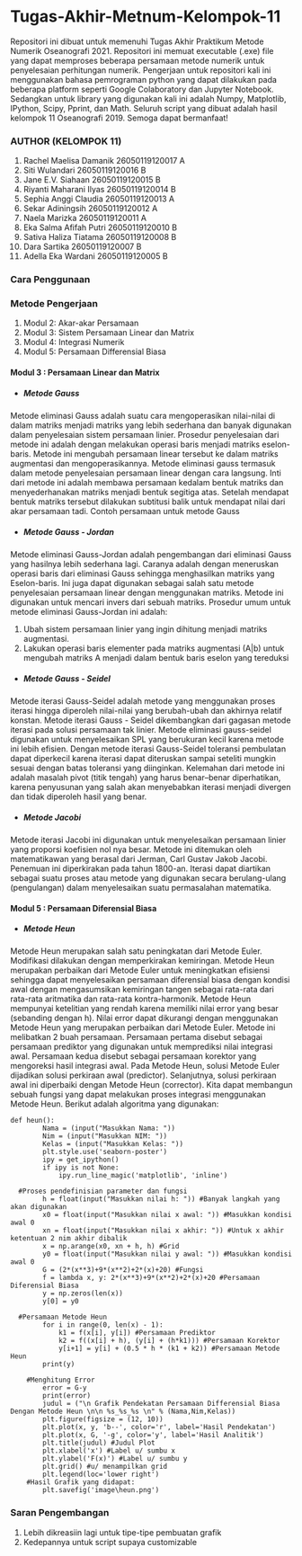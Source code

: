 # Tugas-Akhir-Metnum-Kelompok-11
Repositori ini dibuat untuk memenuhi Tugas Akhir Praktikum Metode Numerik Oseanografi 2021. Repositori ini memuat executable (.exe) file yang dapat memproses beberapa persamaan metode numerik untuk penyelesaian perhitungan numerik. Pengerjaan untuk repositori kali ini menggunakan bahasa pemrograman python yang dapat dilakukan pada beberapa platform seperti Google Colaboratory dan Jupyter Notebook. Sedangkan untuk library yang digunakan kali ini adalah Numpy, Matplotlib, IPython, Scipy, Pprint, dan Math. Seluruh script yang dibuat adalah hasil kelompok 11 Oseanografi 2019. Semoga dapat bermanfaat!

### AUTHOR (KELOMPOK 11)
1. Rachel Maelisa Damanik 26050119120017 A
2. Siti Wulandari 26050119120016 B
3. Jane E.V. Siahaan 26050119120015 B
4. Riyanti Maharani Ilyas 26050119120014 B
5. Sephia Anggi Claudia 26050119120013 A
6. Sekar Adiningsih 26050119120012 A
7. Naela Marizka 26050119120011 A
8. Eka Salma Afifah Putri 26050119120010 B
9. Sativa Haliza Tiatama 26050119120008 B
10. Dara Sartika 26050119120007 B
11. Adella Eka Wardani 26050119120005 B

### Cara Penggunaan

### Metode Pengerjaan
1. Modul 2: Akar-akar Persamaan
2. Modul 3: Sistem Persamaan Linear dan Matrix
3. Modul 4: Integrasi Numerik
4. Modul 5: Persamaan Differensial Biasa

#### Modul 3 : Persamaan Linear dan Matrix
* ##### Metode Gauss
Metode eliminasi Gauss adalah suatu cara mengoperasikan nilai-nilai di dalam matriks menjadi matriks yang lebih sederhana dan banyak digunakan dalam penyelesaian sistem persamaan linier. Prosedur penyelesaian dari metode ini adalah dengan melakukan operasi baris menjadi matriks eselon-baris. Metode ini mengubah persamaan linear tersebut ke dalam matriks augmentasi dan mengoperasikannya. Metode eliminasi gauss termasuk dalam metode penyelesaian persamaan linear dengan cara langsung. Inti dari metode ini adalah membawa persamaan kedalam bentuk matriks dan menyederhanakan matriks menjadi bentuk segitiga atas. Setelah mendapat bentuk matriks tersebut dilakukan subtitusi balik untuk mendapat nilai dari akar persamaan tadi. 
Contoh persamaan untuk metode Gauss


* ##### Metode Gauss - Jordan
Metode eliminasi Gauss-Jordan adalah pengembangan dari eliminasi Gauss yang hasilnya lebih sederhana lagi. Caranya adalah dengan meneruskan operasi baris dari eliminasi Gauss sehingga menghasilkan matriks yang Eselon-baris. Ini juga dapat digunakan sebagai salah satu metode penyelesaian persamaan linear dengan menggunakan matriks. Metode ini digunakan untuk mencari invers dari sebuah matriks. Prosedur umum untuk metode eliminasi Gauss-Jordan ini adalah:
1. Ubah sistem persamaan linier yang ingin dihitung menjadi matriks augmentasi.
2. Lakukan operasi baris elementer pada matriks augmentasi (A|b) untuk mengubah matriks A menjadi dalam bentuk baris eselon yang tereduksi

* ##### Metode Gauss - Seidel
Metode iterasi Gauss-Seidel adalah metode yang menggunakan proses iterasi hingga diperoleh nilai-nilai yang berubah-ubah dan akhirnya relatif konstan. Metode iterasi Gauss - Seidel dikembangkan dari gagasan metode iterasi pada solusi persamaan tak linier. Metode eliminasi gauss-seidel digunakan untuk menyelesaikan SPL yang berukuran kecil karena metode ini lebih efisien. Dengan metode iterasi Gauss-Seidel toleransi pembulatan dapat diperkecil karena iterasi dapat diteruskan sampai seteliti mungkin sesuai dengan batas toleransi yang diinginkan. Kelemahan dari metode ini adalah masalah pivot (titik tengah) yang harus benar–benar diperhatikan, karena penyusunan yang salah akan menyebabkan iterasi menjadi divergen dan tidak diperoleh hasil yang benar.

* ##### Metode Jacobi
Metode iterasi Jacobi ini digunakan untuk menyelesaikan persamaan linier yang proporsi koefisien nol nya besar. Metode ini ditemukan oleh matematikawan yang berasal dari Jerman, Carl Gustav Jakob Jacobi. Penemuan ini diperkirakan pada tahun 1800-an. Iterasi dapat diartikan sebagai suatu proses atau metode yang digunakan secara berulang-ulang (pengulangan) dalam menyelesaikan suatu permasalahan matematika. 

#### Modul 5 : Persamaan Diferensial Biasa
* ##### Metode Heun
Metode Heun merupakan salah satu peningkatan dari Metode Euler. Modifikasi dilakukan dengan memperkirakan kemiringan. Metode Heun merupakan perbaikan dari Metode Euler untuk meningkatkan efisiensi sehingga dapat menyelesaikan persamaan diferensial biasa dengan kondisi awal dengan mengasumsikan kemiringan tangen sebagai rata-rata dari rata-rata aritmatika dan rata-rata kontra-harmonik. Metode Heun mempunyai ketelitian yang rendah karena memiliki nilai error yang besar (sebanding dengan h). Nilai error dapat dikurangi dengan menggunakan Metode Heun yang merupakan perbaikan dari Metode Euler. Metode ini melibatkan 2 buah persamaan. Persamaan pertama disebut sebagai persamaan prediktor yang digunakan untuk memprediksi nilai integrasi awal. Persamaan kedua disebut sebagai persamaan korektor yang mengoreksi hasil integrasi awal. Pada Metode Heun, solusi Metode Euler dijadikan solusi perkiraan awal (predictor). Selanjutnya, solusi perkiraan awal ini diperbaiki dengan Metode Heun (corrector).
Kita dapat membangun sebuah fungsi yang dapat melakukan proses integrasi menggunakan Metode Heun. Berikut adalah algoritma yang digunakan:
```
def heun():
        Nama = (input("Masukkan Nama: "))
        Nim = (input("Masukkan NIM: "))
        Kelas = (input("Masukkan Kelas: "))
        plt.style.use('seaborn-poster')
        ipy = get_ipython()
        if ipy is not None:
            ipy.run_line_magic('matplotlib', 'inline')
            
  #Proses pendefinisian parameter dan fungsi
        h = float(input("Masukkan nilai h: ")) #Banyak langkah yang akan digunakan 
        x0 = float(input("Masukkan nilai x awal: ")) #Masukkan kondisi awal 0
        xn = float(input("Masukkan nilai x akhir: ")) #Untuk x akhir ketentuan 2 nim akhir dibalik 
        x = np.arange(x0, xn + h, h) #Grid
        y0 = float(input("Masukkan nilai y awal: ")) #Masukkan kondisi awal 0
        G = (2*(x**3)+9*(x**2)+2*(x)+20) #Fungsi
        f = lambda x, y: 2*(x**3)+9*(x**2)+2*(x)+20 #Persamaan Diferensial Biasa
        y = np.zeros(len(x))
        y[0] = y0

  #Persamaan Metode Heun
        for i in range(0, len(x) - 1):
            k1 = f(x[i], y[i]) #Persamaan Prediktor
            k2 = f((x[i] + h), (y[i] + (h*k1))) #Persamaan Korektor
            y[i+1] = y[i] + (0.5 * h * (k1 + k2)) #Persamaan Metode Heun
        print(y)
        
    #Menghitung Error
        error = G-y
        print(error)
        judul = ("\n Grafik Pendekatan Persamaan Differensial Biasa Dengan Metode Heun \n\n %s_%s_%s \n" % (Nama,Nim,Kelas))
        plt.figure(figsize = (12, 10))
        plt.plot(x, y, 'b--', color='r', label='Hasil Pendekatan')
        plt.plot(x, G, '-g', color='y', label='Hasil Analitik')
        plt.title(judul) #Judul Plot
        plt.xlabel('x') #Label u/ sumbu x
        plt.ylabel('F(x)') #Label u/ sumbu y
        plt.grid() #u/ menampilkan grid
        plt.legend(loc='lower right')
    #Hasil Grafik yang didapat:
        plt.savefig('image\heun.png')
```


### Saran Pengembangan
1. Lebih dikreasiin lagi untuk tipe-tipe pembuatan grafik
2. Kedepannya untuk script supaya customizable
